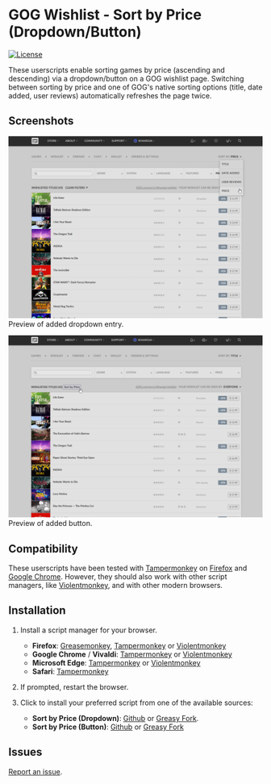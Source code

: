 # GOG Wishlist - Sort by Price (Dropdown/Button)
[![License](https://img.shields.io/badge/license-MIT-blue.svg)](LICENSE)

These userscripts enable sorting games by price (ascending and descending) via a dropdown/button on a GOG wishlist page. Switching between sorting by price and one of GOG's native sorting options (title, date added, user reviews) automatically refreshes the page twice.


## Screenshots
![Wishlist dropdown](Screenshots/dropdown-sort-ascending.png "Price sorting in wishlist dropdown menu")
Preview of added dropdown entry.

![Wishlist button](Screenshots/button-sort-ascending.png "Price sorting as separate button")
Preview of added button.


## Compatibility
These userscripts have been tested with [Tampermonkey](https://addons.mozilla.org/en-US/firefox/addon/tampermonkey/) on [Firefox](https://www.mozilla.org/en-US/firefox/new/) and [Google Chrome](https://www.google.com/chrome/). However, they should also work with other script managers, like [Violentmonkey](https://addons.mozilla.org/en-US/firefox/addon/violentmonkey/), and with other modern browsers.


## Installation
1. Install a script manager for your browser.
    * **Firefox**: [Greasemonkey](https://addons.mozilla.org/en-US/firefox/addon/greasemonkey/), [Tampermonkey](https://addons.mozilla.org/en-US/firefox/addon/tampermonkey/) or [Violentmonkey](https://addons.mozilla.org/en-US/firefox/addon/violentmonkey/)
    * **Google Chrome** / **Vivaldi**: [Tampermonkey](https://chrome.google.com/webstore/detail/tampermonkey/dhdgffkkebhmkfjojejmpbldmpobfkfo) or [Violentmonkey](https://chrome.google.com/webstore/detail/violentmonkey/jinjaccalgkegednnccohejagnlnfdag)
    * **Microsoft Edge**: [Tampermonkey](https://microsoftedge.microsoft.com/addons/detail/tampermonkey/iikmkjmpaadaobahmlepeloendndfphd) or [Violentmonkey](https://microsoftedge.microsoft.com/addons/detail/violentmonkey/eeagobfjdenkkddmbclomhiblgggliao)
    * **Safari**: [Tampermonkey](https://apps.apple.com/app/tampermonkey/id6738342400)

2. If prompted, restart the browser.

3. Click to install your preferred script from one of the available sources:
    * **Sort by Price (Dropdown)**: [Github](https://raw.githubusercontent.com/idkicarus/gog-wishlist-sort/main/gog-wishlist_sort-by-price_dropdown.user.js) or [Greasy Fork](https://greasyfork.org/en/scripts/526972-gog-wishlist-sort-by-price-dropdown).
    * **Sort by Price (Button)**: [Github](https://github.com/idkicarus/gog-wishlist-sort/raw/refs/heads/main/gog-wishlist_sort-by-price_button.user.js) or [Greasy Fork](https://greasyfork.org/en/scripts/527006-gog-wishlist-sort-by-price-button)


## Issues
[Report an issue](https://github.com/idkicarus/gog-wishlist-sort-by-price/issues).
